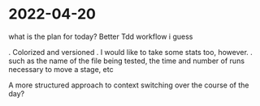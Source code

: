 # 2022-04-20


what is the plan for today? Better Tdd workflow i guess

 . Colorized and versioned
 . I would like to take some stats too, however. 
 . such as the name of the file being tested,
    the time and number of runs necessary to move a stage, etc



A more structured approach to context switching over the course of the day?



